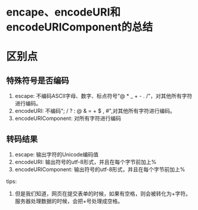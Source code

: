 # encape、encodeURI和encodeURIComponent的总结

# 区别点

## 特殊符号是否编码

1. escape: 不编码ASCII字母、数字、标点符号"@ * _ + - . /"，对其他所有字符进行编码。
2. encodeURI: 不编码"; / ? : @ & = + $ , #",对其他所有字符进行编码。
3. encodeURIComponent: 对所有字符进行编码

## 转码结果

1. escape: 输出字符的Unicode编码值
2. encodeURI: 输出符号的utf-8形式，并且在每个字节前加上%
3. encodeURIComponent: 输出符号的utf-8形式，并且在每个字节前加上%

tips:

1. 但是我们知道，网页在提交表单的时候，如果有空格，则会被转化为+字符。服务器处理数据的时候，会把+号处理成空格。